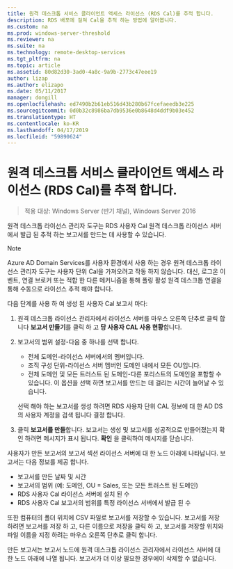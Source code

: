 ```yaml
---
title: 원격 데스크톱 서비스 클라이언트 액세스 라이선스 (RDS Cal)를 추적 합니다.
description: RDS 배포에 걸쳐 Cal을 추적 하는 방법에 알아봅니다.
ms.custom: na
ms.prod: windows-server-threshold
ms.reviewer: na
ms.suite: na
ms.technology: remote-desktop-services
ms.tgt_pltfrm: na
ms.topic: article
ms.assetid: 80d82d30-3ad0-4a8c-9a9b-2773c47eee19
author: lizap
ms.author: elizapo
ms.date: 05/11/2017
manager: dongill
ms.openlocfilehash: ed7490b2b61eb516d43b280b67fcefaeedb3e225
ms.sourcegitcommit: 0d0b32c8986ba7db9536e0b8648d4ddf9b03e452
ms.translationtype: HT
ms.contentlocale: ko-KR
ms.lasthandoff: 04/17/2019
ms.locfileid: "59890624"
---
```

# <a name="track-your-remote-desktop-services-client-access-licenses-rds-cals"></a>원격 데스크톱 서비스 클라이언트 액세스 라이선스 (RDS Cal)를 추적 합니다.

>적용 대상: Windows Server (반기 채널), Windows Server 2016

원격 데스크톱 라이선스 관리자 도구는 RDS 사용자 Cal 원격 데스크톱 라이선스 서버에서 발급 된 추적 하는 보고서를 만드는 데 사용할 수 있습니다.

> [!NOTE]
>  Azure AD Domain Services를 사용자 환경에서 사용 하는 경우 원격 데스크톱 라이선스 관리자 도구는 사용자 단위 Cal을 가져오려고 작동 하지 않습니다. 대신, 로그온 이벤트, 연결 브로커 또는 적합 한 다른 메커니즘을 통해 폴링 활성 원격 데스크톱 연결을 통해 수동으로 라이선스 추적 해야 합니다. 

다음 단계를 사용 하 여 생성 된 사용자 Cal 보고서 마다:

1. 원격 데스크톱 라이선스 관리자에서 라이선스 서버를 마우스 오른쪽 단추로 클릭 합니다 **보고서 만들기**를 클릭 하 고 **당 사용자 CAL 사용 현황**합니다.
2. 보고서의 범위 설정-다음 중 하나를 선택 합니다.
   - 전체 도메인-라이선스 서버에서의 멤버입니다.
   - 조직 구성 단위-라이선스 서버 멤버인 도메인 내에서 모든 OU입니다.
   - 전체 도메인 및 모든 트러스트 된 도메인-다른 포리스트의 도메인을 포함할 수 있습니다. 이 옵션을 선택 하면 보고서를 만드는 데 걸리는 시간이 늘어날 수 있습니다.

   선택 해야 하는 보고서를 생성 하려면 RDS 사용자 단위 CAL 정보에 대 한 AD DS의 사용자 계정을 검색 됩니다 결정 합니다.
3. 클릭 **보고서를 만들**합니다. 보고서는 생성 및 보고서를 성공적으로 만들어졌는지 확인 하려면 메시지가 표시 됩니다. **확인** 을 클릭하여 메시지를 닫습니다.

사용자가 만든 보고서의 보고서 섹션 라이선스 서버에 대 한 노드 아래에 나타납니다. 보고서는 다음 정보를 제공 합니다.

- 보고서를 만든 날짜 및 시간
- 보고서의 범위 (예: 도메인, OU = Sales, 또는 모든 트러스트 된 도메인)
- RDS 사용자 Cal 라이선스 서버에 설치 된 수
- RDS 사용자 Cal 보고서의 범위를 특정 라이선스 서버에서 발급 된 수

또한 컴퓨터의 폴더 위치에 CSV 파일로 보고서를 저장할 수 있습니다. 보고서를 저장 하려면 보고서를 저장 하 고, 다른 이름으로 저장을 클릭 하 고, 보고서를 저장할 위치와 파일 이름을 지정 하려는 마우스 오른쪽 단추로 클릭 합니다.

만든 보고서는 보고서 노드에 원격 데스크톱 라이선스 관리자에서 라이선스 서버에 대 한 노드 아래에 나열 됩니다. 보고서가 더 이상 필요한 경우에이 삭제할 수 없습니다.

